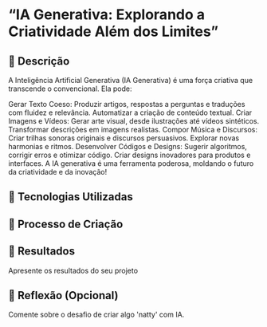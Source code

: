 # “IA Generativa: Explorando a Criatividade Além dos Limites”

## 📒 Descrição
A Inteligência Artificial Generativa (IA Generativa) é uma força criativa que transcende o convencional. Ela pode:

Gerar Texto Coeso:
Produzir artigos, respostas a perguntas e traduções com fluidez e relevância.
Automatizar a criação de conteúdo textual.
Criar Imagens e Vídeos:
Gerar arte visual, desde ilustrações até vídeos sintéticos.
Transformar descrições em imagens realistas.
Compor Música e Discursos:
Criar trilhas sonoras originais e discursos persuasivos.
Explorar novas harmonias e ritmos.
Desenvolver Códigos e Designs:
Sugerir algoritmos, corrigir erros e otimizar código.
Criar designs inovadores para produtos e interfaces.
A IA generativa é uma ferramenta poderosa, moldando o futuro da criatividade e da inovação!

## 🤖 Tecnologias Utilizadas




## 🧐 Processo de Criação


## 🚀 Resultados
Apresente os resultados do seu projeto

## 💭 Reflexão (Opcional)
Comente sobre o desafio de criar algo 'natty' com IA.
